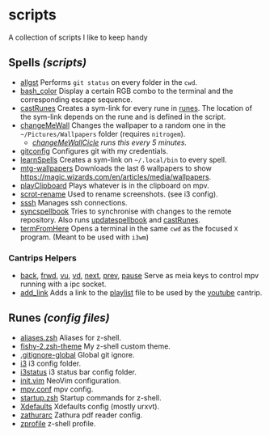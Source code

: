 # scripts
 A collection of scripts I like to keep handy

## Spells *(scripts)*

- [allgst](./spells/allgst.sh) Performs `git status` on every folder in the `cwd`.
- [bash_color](./spells/bash_color.sh) Display a certain RGB combo to the terminal and the
  corresponding escape sequence.
- [castRunes](./spells/castRunes.sh) Creates a sym-link for every rune in
  [runes](runes/). The location of the sym-link depends on the rune and is
  defined in the script.
- [changeMeWall](./spells/changeMeWall.sh) Changes the wallpaper to a random one in the
  `~/Pictures/Wallpapers` folder (requires `nitrogem`).
    - *[changeMeWallCicle](changeMeWallCicle.sh) runs this every 5 minutes.*
- [gitconfig](./spells/gitconfig.sh) Configures git with my credentials.
- [learnSpells](./spells/learnSpells.sh) Creates a sym-link on `~/.local/bin` to every
  spell.
- [mtg-wallpapers](./spells/mtg-wallpapers.sh) Downloads the last 6 wallpapers to show
  https://magic.wizards.com/en/articles/media/wallpapers.
- [playClipboard](./spells/playClipboard.spell) Plays whatever is in the clipboard on mpv.
- [scrot-rename](./spells/scrot-rename.spell) Used to rename screenshots. (see i3 config).
- [sssh](./spell/sssh.sh) Manages ssh connections.
- [syncspellbook](./spells/syncspellbook.sh) Tries to synchronise with changes to the
  remote repository. Also runs [updatespellbook](updatespellbook.sh)
  and [castRunes](./spells/castRunes.sh).
- [termFromHere](./spells/termFromHere.sh) Opens a terminal in the same `cwd` as the focused `X`
  program. (Meant to be used with `i3wm`)

### Cantrips Helpers
- [back](./spells/back.spell), [frwd](./spells/frwd.spell), [vu](./spells/vu.spell), [vd](./spells/vd.spell), [next](./spells/next.spell), [prev](./spells/prev.spell), [pause](./spells/pause.spell) Serve as meia keys to control mpv running with a ipc socket.
- [add_link](./spells/add_link.spell) Adds a link to the [playlist](./cantrips/playlist) file to be used by the [youtube](./cantrips/youtube.sh) cantrip.

## Runes *(config files)*

- [aliases.zsh](runes/aliases.zsh) Aliases for z-shell.
- [fishy-2.zsh-theme](runes/fishy-2.zsh-theme) My z-shell custom theme.
- [.gitignore-global](runes/.gitignore-global) Global git ignore.
- [i3](runes/i3/config) i3 config folder.
- [i3status](runes/i3status/config) i3 status bar config folder.
- [init.vim](runes/init.vim) NeoVim configuration.
- [mpv.conf](runes/mpv.conf) mpv config.
- [startup.zsh](runes/startup.zsh) Startup commands for z-shell.
- [Xdefaults](runes/.Xdefaults) Xdefaults config (mostly urxvt).
- [zathurarc](runes/zathurarc) Zathura pdf reader config.
- [zprofile](runes/.zprofile) z-shell profile.
